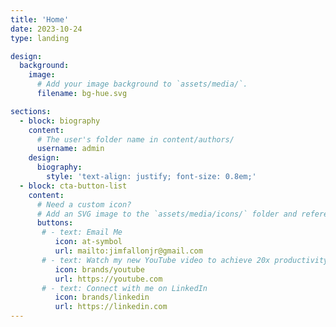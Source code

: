 ```yaml
---
title: 'Home'
date: 2023-10-24
type: landing

design:
  background:
    image:
      # Add your image background to `assets/media/`.
      filename: bg-hue.svg

sections:
  - block: biography
    content:
      # The user's folder name in content/authors/
      username: admin
    design:
      biography:
        style: 'text-align: justify; font-size: 0.8em;'
  - block: cta-button-list
    content:
      # Need a custom icon?
      # Add an SVG image to the `assets/media/icons/` folder and reference it in the `icon` field below
      buttons:
       # - text: Email Me
          icon: at-symbol
          url: mailto:jimfallonjr@gmail.com
       # - text: Watch my new YouTube video to achieve 20x productivity
          icon: brands/youtube
          url: https://youtube.com
       # - text: Connect with me on LinkedIn
          icon: brands/linkedin
          url: https://linkedin.com
---
```

